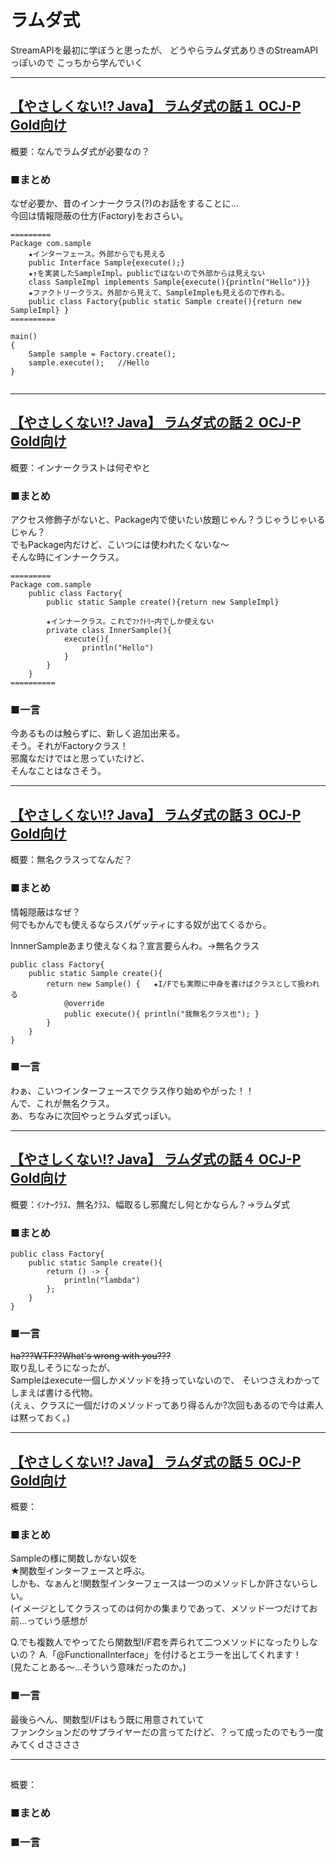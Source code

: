 
# ラムダ式
StreamAPIを最初に学ぼうと思ったが、
どうやらラムダ式ありきのStreamAPIっぽいので
こっちから学んでいく


---
## <a  href="https://youtu.be/Lhr9ZCmT1b0">【やさしくない!? Java】 ラムダ式の話１ OCJ-P Gold向け</a>
概要：なんでラムダ式が必要なの？

### ■まとめ  
なぜ必要か、昔のインナークラス(?)のお話をすることに...  
今回は情報隠蔽の仕方(Factory)をおさらい。

```
=========
Package com.sample
    ★インターフェース。外部からでも見える
    public Interface Sample{execute();}
    ★↑を実装したSampleImpl。publicではないので外部からは見えない
    class SampleImpl implements Sample{execute(){println("Hello")}}
    ★ファクトリークラス。外部から見えて、SampleImpleも見えるので作れる。
    public class Factory{public static Sample create(){return new SampleImpl} }
==========

main()
{
    Sample sample = Factory.create();
    sample.execute();   //Hello
}


```

---
## <a  href="https://youtu.be/C8ajfSSjhR8">【やさしくない!? Java】 ラムダ式の話２ OCJ-P Gold向け</a>
概要：インナークラストは何ぞやと

### ■まとめ  
アクセス修飾子がないと、Package内で使いたい放題じゃん？うじゃうじゃいるじゃん？    
でもPackage内だけど、こいつには使われたくないな～  
そんな時にインナークラス。

```
=========
Package com.sample
    public class Factory{
        public static Sample create(){return new SampleImpl} 

        ★インナークラス。これでﾌｧｸﾄﾘｰ内でしか使えない
        private class InnerSample(){
            execute(){
                println("Hello")
            }
        }
    }
==========
```

### ■一言  
今あるものは触らずに、新しく追加出来る。  
そう。それがFactoryクラス！  
邪魔なだけではと思っていたけど、  
そんなことはなさそう。  


---
## <a  href="https://youtu.be/wLbwkRhkoyY">【やさしくない!? Java】 ラムダ式の話３ OCJ-P Gold向け</a>
概要：無名クラスってなんだ？

### ■まとめ  
情報隠蔽はなぜ？  
何でもかんでも使えるならスパゲッティにする奴が出てくるから。  

InnnerSampleあまり使えなくね？宣言要らんわ。→無名クラス
```
public class Factory{
    public static Sample create(){
        return new Sample() {   ★I/Fでも実際に中身を書けばクラスとして扱われる
            @override
            public execute(){ println("我無名クラス也"); }
        }
    }
}
```

### ■一言  
わぁ、こいつインターフェースでクラス作り始めやがった！！  
んで、これが無名クラス。  
あ、ちなみに次回やっとラムダ式っぽい。



---
## <a  href="https://youtu.be/hf2tnpev6Ig">【やさしくない!? Java】 ラムダ式の話４ OCJ-P Gold向け</a>
概要：ｲﾝﾅｰｸﾗｽ、無名ｸﾗｽ、幅取るし邪魔だし何とかならん？→ラムダ式

### ■まとめ  
```
public class Factory{
    public static Sample create(){
        return () -> {
            println("lambda")
        };
    }
}
```

### ■一言  
~~ha???WTF??What's wrong with you???~~  
取り乱しそうになったが、  
Sampleはexecute一個しかメソッドを持っていないので、
そいつさえわかってしまえば書ける代物。  
(えぇ、クラスに一個だけのメソッドってあり得るんか?次回もあるので今は素人は黙っておく。)



---
## <a  href="https://youtu.be/xj-IGnqH4EY">【やさしくない!? Java】 ラムダ式の話５ OCJ-P Gold向け</a>
概要：

### ■まとめ  
Sampleの様に関数しかない奴を  
★関数型インターフェースと呼ぶ。  
しかも、なぁんと!関数型インターフェースは一つのメソッドしか許さないらしい。  
(イメージとしてクラスってのは何かの集まりであって、メソッド一つだけてお前...っていう感想が  

Q.でも複数人でやってたら関数型I/F君を弄られて二つメソッドになったりしないの？
A.「@FunctionalInterface」を付けるとエラーを出してくれます！  
(見たことある～…そういう意味だったのか。)

### ■一言  
最後らへん、関数型I/Fはもう既に用意されていて  
ファンクションだのサプライヤーだの言ってたけど、？って成ったのでもう一度みてくｄささささ


---
## <a  href=""></a>
概要：

### ■まとめ  


### ■一言  







